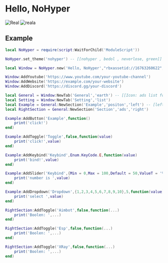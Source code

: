 # Hello, NoHyper
![Real](https://github.com/3345-c-a-t-s-u-s/NoHyperLib/assets/117000269/acb192b2-b8c5-4b32-9ad8-e8932faa32aa)
![reala](https://github.com/3345-c-a-t-s-u-s/NoHyperLib/assets/117000269/b1c5eb95-33e7-4493-9cef-ffada36c04c1)

## Example
```lua
local NoHyper = require(script:WaitForChild('ModuleScript'))

NoHyper.set_theme('nohyper') -- [[nohyper , bedol , neverlose, green]]

local Window = NoHyper.new('Hello, NoHyper',"rbxassetid://16763260622",'Welcome back!') -- My Logo you can replace it

Window:AddYoutube('https://www.youtube.com/your-youtube-channel')
Window:AddWebsite('https://example.com/your-website')
Window:AddDiscord('https://discord.gg/your-discord')

local General = Window:NewTab('General','earth') -- [[Icon: ads list folder earth locked home positon notify close color]]
local Setting = Window:NewTab('Setting','list')
local Example = General:NewSection('Example','positon','left') -- [left , right]
local RightSection = General:NewSection('Section','ads','right')

Example:AddButton('Example',function()
	print('click!')
end)

Example:AddToggle('Toggle',false,function(value)
	print('click!',value)
end)

Example:AddKeybind('Keybind',Enum.KeyCode.E,function(value)
	print('bind!',value)
end)

Example:AddSlider('Keybind',{Min = 0,Max = 100,Default = 50,ValueT = '%'},function(value)
	print('number is ',value)
end)

Example:AddDropdown('Dropdown',{1,2,3,4,5,6,7,8,9,10},5,function(value)
	print('select ',value)
end)

RightSection:AddToggle('Aimbot',false,function(...)
	print('Boolen: ',...)
end)

RightSection:AddToggle('Esp',false,function(...)
	print('Boolen: ',...)
end)

RightSection:AddToggle('XRay',false,function(...)
	print('Boolen: ',...)
end)
```
